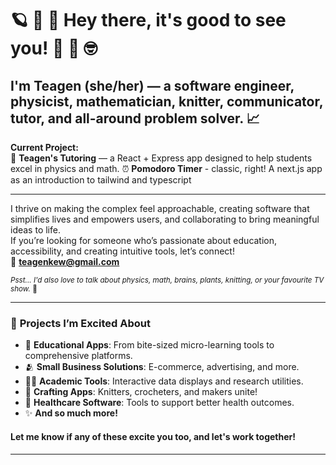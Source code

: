 # 🪐 🧠 🤩 Hey there, it's good to see you! 🦢 🪷 🤓

## I'm **Teagen** (she/her) — a software engineer, physicist, mathematician, knitter, communicator, tutor, and all-around problem solver. 📈 
**Current Project:**  
📓 **Teagen's Tutoring** — a React + Express app designed to help students excel in physics and math.
⏰ **Pomodoro Timer** - classic, right! A next.js app as an introduction to tailwind and typescript

---

I thrive on making the complex feel approachable, creating software that simplifies lives and empowers users, and collaborating to bring meaningful ideas to life.  
If you’re looking for someone who’s passionate about education, accessibility, and creating intuitive tools, let’s connect!  
📧 **teagenkew@gmail.com**

<sub>*Psst... I'd also love to talk about physics, math, brains, plants, knitting, or your favourite TV show.* 🤩</sub>

---

### 🌟 **Projects I’m Excited About**  

- 🍎 **Educational Apps**: From bite-sized micro-learning tools to comprehensive platforms.  
- 🫂 **Small Business Solutions**: E-commerce, advertising, and more.  
- 👩‍🏫 **Academic Tools**: Interactive data displays and research utilities.  
- 🧶 **Crafting Apps**: Knitters, crocheters, and makers unite!  
- 🩻 **Healthcare Software**: Tools to support better health outcomes.  
- ✨ **And so much more!**

#### Let me know if any of these excite you too, and let's work together! 

---
